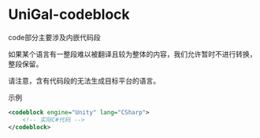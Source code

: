 # UniGal-codeblock

code部分主要涉及内嵌代码段

如果某个语言有一整段难以被翻译且较为整体的内容，我们允许暂时不进行转换，整段保留。

请注意，含有代码段的无法生成目标平台的语言。

示例

```XML
<codeblock engine="Unity" lang="CSharp">
    <!-- 实际C#代码 -->
</codeblock>
```